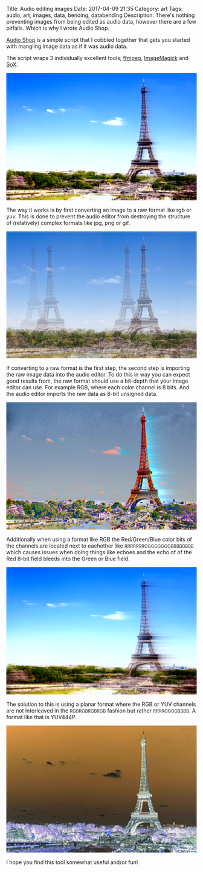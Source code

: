 Title: Audio editing images
Date: 2017-04-09 21:35
Category: art
Tags: audio, art, images, data, bending, databending
Description: There's nothing preventing images from being edited as audio data, however there are a few pitfalls. Which is why I wrote Audio Shop.

[Audio Shop](https://github.com/robertfoss/audio_shop/) is a simple script
that I cobbled together that gets you started with mangling image data as
if it was audio data.

The script wraps 3 individually excellent tools; [ffmpeg](https://ffmpeg.org/),
[ImageMagick](https://www.imagemagick.org/script/index.php) and
[SoX](http://sox.sourceforge.net/).

[![Alt text](images/2017-04-09_eiffel_tower_bass.jpg "Eiffel tower bass effect")](images/2017-04-09_eiffel_tower_bass.jpg)

The way it works is by first converting an image to a raw format like rgb
or yuv. This is done to prevent the audio editor from destroying the structure
of (relatively) complex formats like jpg, png or gif.

[![Alt text](images/2017-04-09_eiffel_tower_echo.jpg "Eiffel tower echo effect")](images/2017-04-09_eiffel_tower_echo.jpg)

If converting to a raw format is the first step, the second step is
importing the raw image data into the audio editor. To do this
in way you can expect good results from, the raw format should use
a bit-depth that your image editor can use. For example RGB, where
each color channel is 8 bits. And the audio editor imports the raw
data as 8-bit unsigned data.

[![Alt text](images/2017-04-09_eiffel_tower_overdrive.jpg "Eiffel tower overdrive effect")](images/2017-04-09_eiffel_tower_overdrive.jpg)

Additionally when using a format like RGB the Red/Green/Blue color
bits of the channels are located next to eachother like
<small>RRRRRRRGGGGGGGGBBBBBBBB</small> which causes issues when
doing things like echoes and the echo of of the Red 8-bit field
bleeds into the Green or Blue field.


[![Alt text](images/2017-04-09_eiffel_tower_phaser.jpg "Eiffel tower phaser effect")](images/2017-04-09_eiffel_tower_phaser.jpg)

The solution to this is using a planar format where the RGB or YUV
channels are not interleaved in the <small>RGBRGBRGBRGB</small>
fashion but rather <small>RRRRGGGGBBBB</small>. A format like that
is YUV444P.

[![Alt text](images/2017-04-09_eiffel_tower_sinc.jpg "Eiffel tower sinc effect")](images/2017-04-09_eiffel_tower_sinc.jpg)

I hope you find this tool somewhat useful and/or fun!

